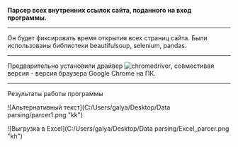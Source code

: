 **Парсер всех внутренних ссылок сайта, поданного на вход программы.**
***
Он будет фиксировать время открытия всех страниц сайта. Были использованы библиотеки beautifulsoup, selenium, pandas. 

***
Предварительно установили драйвер ![chromedriver](https://sites.google.com/a/chromium.org/chromedriver/downloads), совместивая версия - версия браузера Google Chrome на ПК.
***
Результаты работы программы

![Альтернативный текст](C:/Users/galya/Desktop/Data parsing/parcer1.png "kk")

![Выгрузка в Excel](C:/Users/galya/Desktop/Data parsing/Excel_parcer.png "kh")
